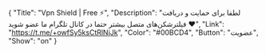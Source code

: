 {
"Title": "Vpn Shield | Free ⚡️",
"Description": "لطفا برای حمایت و دریافت فیلترشکن‌های متصل بیشتر حتما در کانال تلگرام ما عضو شوید ♥️",
"Link": "https://t.me/+owfSy5ksCtRlNjJk",
"Color": "#00BCD4",
"Button": "عضویت",
"Show": "on"
}
